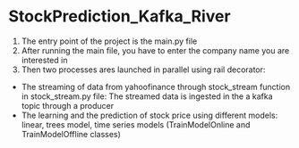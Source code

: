 # StockPrediction_Kafka_River
1. The entry point of the project is the main.py file 
2. After running the main file, you have to enter the company name you are interested in
3. Then two processes ares launched in parallel using rail decorator: 
  * The streaming of data from yahoofinance through stock_stream function in stock_stream.py file: The streamed data is ingested in the a kafka topic through a producer
  * The learning and the prediction of stock price using different models: linear, trees model, time series models (TrainModelOnline and TrainModelOffline classes) 
  
